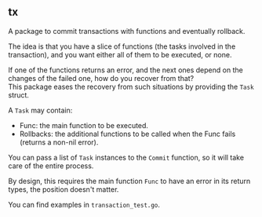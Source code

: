 ## tx

A package to commit transactions with functions and eventually rollback.

The idea is that you have a slice of functions (the tasks involved in the transaction), and you want either all of them to be executed, or none.

If one of the functions returns an error, and the next ones depend on the changes of the failed one, how do you recover from that?  
This package eases the recovery from such situations by providing the `Task` struct.  

A `Task` may contain:
 - Func: the main function to be executed.
 - Rollbacks: the additional functions to be called when the Func fails (returns a non-nil error).

You can pass a list of `Task` instances to the `Commit` function, so it will take care of the entire process.

By design, this requires the main function `Func` to have an error in its return types, the position doesn't matter.

You can find examples in `transaction_test.go`.

